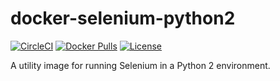 # docker-selenium-python2

[![CircleCI](https://circleci.com/gh/mtlynch/docker-selenium-python2.svg?style=svg)](https://circleci.com/gh/mtlynch/docker-selenium-python2) [![Docker Pulls](https://img.shields.io/docker/pulls/mtlynch/selenium-python2.svg?maxAge=604800)](https://hub.docker.com/r/mtlynch/selenium-python2/) [![License](http://img.shields.io/:license-mit-blue.svg?style=flat-square)](LICENSE)

A utility image for running Selenium in a Python 2 environment.
